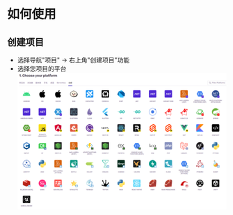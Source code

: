 
# 如何使用

## 创建项目

- 选择导航"项目" -> 右上角"创建项目"功能
- 选择您项目的平台
![choose.your.platform](./img/choose.your.platform.png)